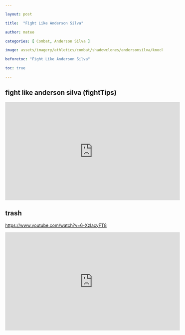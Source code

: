 ```yaml
---

layout: post

title:  "Fight Like Anderson Silva"

author: mateo

categories: [ Combat, Anderson Silva ]

image: assets/imagery/athletics/combat/shadowclones/andersonsilva/knockout.jpg

beforetoc: "Fight Like Anderson Silva"

toc: true

---
```


## fight like anderson silva (fightTips)

<iframe width="560" height="315" src="https://www.youtube.com/embed/QwmLtwZQQqc?si=5OPjyBFHKaBx6TZp" title="YouTube video player" frameborder="0" allow="accelerometer; autoplay; clipboard-write; encrypted-media; gyroscope; picture-in-picture; web-share" referrerpolicy="strict-origin-when-cross-origin" allowfullscreen></iframe>




## trash

https://www.youtube.com/watch?v=6-XzIacyFT8


<iframe width="560" height="315" src="https://www.youtube.com/embed/ayoGuLg1kXo?si=l79pjW2k8s-QLPRp" title="YouTube video player" frameborder="0" allow="accelerometer; autoplay; clipboard-write; encrypted-media; gyroscope; picture-in-picture; web-share" referrerpolicy="strict-origin-when-cross-origin" allowfullscreen></iframe>

